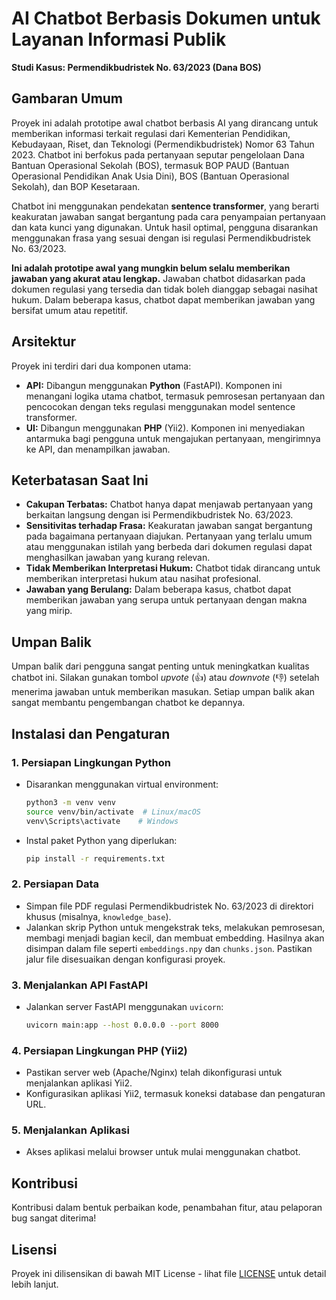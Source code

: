 # AI Chatbot Berbasis Dokumen untuk Layanan Informasi Publik  
**Studi Kasus: Permendikbudristek No. 63/2023 (Dana BOS)**

## Gambaran Umum

Proyek ini adalah prototipe awal chatbot berbasis AI yang dirancang untuk memberikan informasi terkait regulasi dari Kementerian Pendidikan, Kebudayaan, Riset, dan Teknologi (Permendikbudristek) Nomor 63 Tahun 2023. Chatbot ini berfokus pada pertanyaan seputar pengelolaan Dana Bantuan Operasional Sekolah (BOS), termasuk BOP PAUD (Bantuan Operasional Pendidikan Anak Usia Dini), BOS (Bantuan Operasional Sekolah), dan BOP Kesetaraan.

Chatbot ini menggunakan pendekatan **sentence transformer**, yang berarti keakuratan jawaban sangat bergantung pada cara penyampaian pertanyaan dan kata kunci yang digunakan. Untuk hasil optimal, pengguna disarankan menggunakan frasa yang sesuai dengan isi regulasi Permendikbudristek No. 63/2023.

**Ini adalah prototipe awal yang mungkin belum selalu memberikan jawaban yang akurat atau lengkap.** Jawaban chatbot didasarkan pada dokumen regulasi yang tersedia dan tidak boleh dianggap sebagai nasihat hukum. Dalam beberapa kasus, chatbot dapat memberikan jawaban yang bersifat umum atau repetitif.

## Arsitektur

Proyek ini terdiri dari dua komponen utama:

*   **API:** Dibangun menggunakan **Python** (FastAPI). Komponen ini menangani logika utama chatbot, termasuk pemrosesan pertanyaan dan pencocokan dengan teks regulasi menggunakan model sentence transformer.
*   **UI:** Dibangun menggunakan **PHP** (Yii2). Komponen ini menyediakan antarmuka bagi pengguna untuk mengajukan pertanyaan, mengirimnya ke API, dan menampilkan jawaban.

## Keterbatasan Saat Ini

*   **Cakupan Terbatas:** Chatbot hanya dapat menjawab pertanyaan yang berkaitan langsung dengan isi Permendikbudristek No. 63/2023.
*   **Sensitivitas terhadap Frasa:** Keakuratan jawaban sangat bergantung pada bagaimana pertanyaan diajukan. Pertanyaan yang terlalu umum atau menggunakan istilah yang berbeda dari dokumen regulasi dapat menghasilkan jawaban yang kurang relevan.
*   **Tidak Memberikan Interpretasi Hukum:** Chatbot tidak dirancang untuk memberikan interpretasi hukum atau nasihat profesional.
*   **Jawaban yang Berulang:** Dalam beberapa kasus, chatbot dapat memberikan jawaban yang serupa untuk pertanyaan dengan makna yang mirip.

## Umpan Balik

Umpan balik dari pengguna sangat penting untuk meningkatkan kualitas chatbot ini. Silakan gunakan tombol *upvote* (👍) atau *downvote* (👎) setelah menerima jawaban untuk memberikan masukan. Setiap umpan balik akan sangat membantu pengembangan chatbot ke depannya.

## Instalasi dan Pengaturan

### 1. **Persiapan Lingkungan Python**
*   Disarankan menggunakan virtual environment:
    ```bash
    python3 -m venv venv
    source venv/bin/activate  # Linux/macOS
    venv\Scripts\activate    # Windows
    ```
*   Instal paket Python yang diperlukan:
    ```bash
    pip install -r requirements.txt
    ```

### 2. **Persiapan Data**
*   Simpan file PDF regulasi Permendikbudristek No. 63/2023 di direktori khusus (misalnya, `knowledge_base`).
*   Jalankan skrip Python untuk mengekstrak teks, melakukan pemrosesan, membagi menjadi bagian kecil, dan membuat embedding. Hasilnya akan disimpan dalam file seperti `embeddings.npy` dan `chunks.json`. Pastikan jalur file disesuaikan dengan konfigurasi proyek.

### 3. **Menjalankan API FastAPI**
*   Jalankan server FastAPI menggunakan `uvicorn`:
    ```bash
    uvicorn main:app --host 0.0.0.0 --port 8000
    ```

### 4. **Persiapan Lingkungan PHP (Yii2)**
*   Pastikan server web (Apache/Nginx) telah dikonfigurasi untuk menjalankan aplikasi Yii2.
*   Konfigurasikan aplikasi Yii2, termasuk koneksi database dan pengaturan URL.

### 5. **Menjalankan Aplikasi**
*   Akses aplikasi melalui browser untuk mulai menggunakan chatbot.

## Kontribusi

Kontribusi dalam bentuk perbaikan kode, penambahan fitur, atau pelaporan bug sangat diterima!

## Lisensi

Proyek ini dilisensikan di bawah MIT License - lihat file [LICENSE](LICENSE) untuk detail lebih lanjut.
